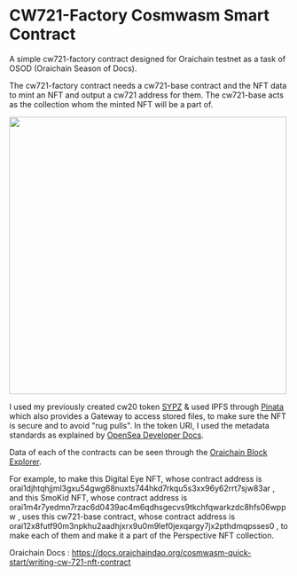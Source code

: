 # CW721-Factory Cosmwasm Smart Contract
A simple cw721-factory contract designed for Oraichain testnet as a task of OSOD (Oraichain Season of Docs).

The cw721-factory contract needs a cw721-base contract and the NFT data to mint an NFT and output a cw721 address for them. The cw721-base acts as the collection whom the minted NFT will be a part of.

<img src="https://github.com/EliteGamerSiddhu/moni/assets/65298483/644edf2f-ed0a-4d39-b9ce-24776e1bc986" width=500 height=500>

I used my previously created cw20 token [SYPZ](https://github.com/Ansh1902396/first_token/tree/Smartypanz) & used IPFS through [Pinata](https://www.pinata.cloud/) which also provides a Gateway to access stored files, to make sure the NFT is secure and to avoid "rug pulls". In the token URI, I used the metadata standards as explained by [OpenSea Developer Docs](https://docs.opensea.io/docs/metadata-standards).

Data of each of the contracts can be seen through the [Oraichain Block Explorer](https://scan.orai.io/smart-contracts).

For example, to make this Digital Eye NFT, whose contract address is orai1djhtqhjjml3gxu54gwg68nuxts744hkd7rkqu5s3xx96y62rrt7sjw83ar , and this SmoKid NFT, whose contract address is orai1m4r7yedmn7rzac6d0439ac4m6qdhsgecvs9tkchfqwarkzdc8hfs06wppw , uses this cw721-base contract, whose contract address is orai12x8futf90m3npkhu2aadhjxrx9u0m9lef0jexqargy7jx2pthdmqpsses0 , to make each of them and make it a part of the Perspective NFT collection.

Oraichain Docs : https://docs.oraichaindao.org/cosmwasm-quick-start/writing-cw-721-nft-contract
